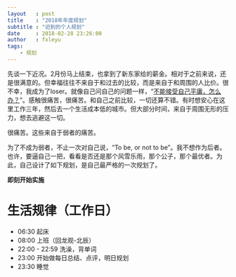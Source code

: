 ```yaml
---
layout   : post
title    : "2018年年度规划"
subtitle : "迟到的个人规划"
date     : 2018-02-28 23:26:00
author   : fxleyu
tags:
    - 规划
---
```


先谈一下近况。2月份马上结束，也拿到了新东家给的薪金。相对于之前来说，还是很满意的。但幸福往往不来自于和过去的比较，而是来自于和周围的人比价。很不幸，我成为了loser。就像自己问自己的问题一样，“[不能接受自己平庸，怎么办？](https://github.com/fxleyu/fxleyu.github.io/issues/119)”。感触很痛苦，很痛苦。和自己之前比较，一切还算不错。有时想安心在这里工作三年，然后去一个生活成本低的城市。但大部分时间，来自于周围无形的压力，想去逃避这一切。

很痛苦。这些来自于弱者的痛苦。

为了不成为弱者，不止一次对自己说，“To be, or not to be”。我不想作为后者。也许，要逼自己一把，看看是否还是那个风雪乐雨，那个公子，那个最优者。为此，自己设计了如下规划，是自己最严格的一次规划了。

**即刻开始实施**

# 生活规律（工作日）
- 06:30 起床
- 08:00 上班（回龙观-北辰）
- 22:00 - 22:59 洗澡，背单词
- 23:00 开始做每日总结、点评，明日规划
- 23:30 睡觉

##
